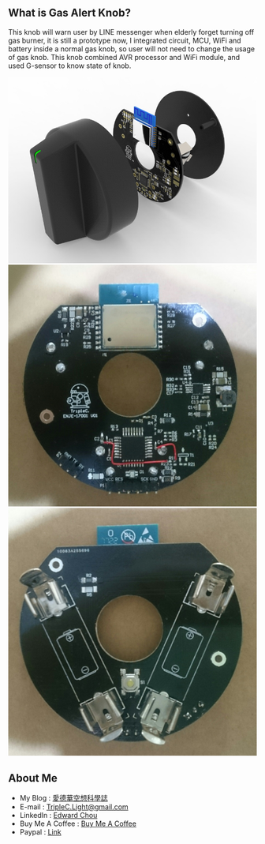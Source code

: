 ## What is Gas Alert Knob?
This knob will warn user by LINE messenger when elderly forget turning off gas burner, 
it is still a prototype now, I integrated circuit, MCU, 
WiFi and battery inside a normal gas knob, so user will not need to change the usage of gas knob. 
This knob combined AVR processor and WiFi module, and used G-sensor to know state of knob.

<center><img src="https://github.com/TripleC-Light/Gas-alert-knob/blob/master/image/3D_simulation.jpg?raw=true" width=600></center>
<center><img src="https://github.com/TripleC-Light/Gas-alert-knob/blob/master/image/PCB_front.JPG?raw=true" width=600></center>
<center><img src="https://github.com/TripleC-Light/Gas-alert-knob/blob/master/image/PCB_back.JPG?raw=true" width=600></center>

## About Me
 - My Blog : [愛德華空想科學誌](https://triplec-light.000webhostapp.com)
 - E-mail : TripleC.Light@gmail.com
 - LinkedIn : [Edward Chou](https://www.linkedin.com/in/edward-chou-42058912a)
 - Buy Me A Coffee : [Buy Me A Coffee](https://www.buymeacoffee.com/YrFKPo2)
 - Paypal : [Link](https://www.paypal.me/TripleCLight?locale.x=zh_TW)
 
